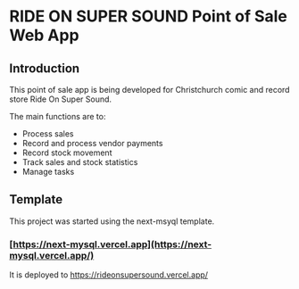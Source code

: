 # RIDE ON SUPER SOUND Point of Sale Web App

## Introduction
This point of sale app is being developed for Christchurch comic and record store Ride On Super Sound.

The main functions are to:
 - Process sales
 - Record and process vendor payments
 - Record stock movement
 - Track sales and stock statistics
 - Manage tasks

## Template
This project was started using the next-msyql template.

### [https://next-mysql.vercel.app](https://next-mysql.vercel.app/)

It is deployed to https://rideonsupersound.vercel.app/
